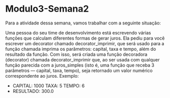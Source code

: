 # Modulo3-Semana2

Para a atividade dessa semana, vamos trabalhar com a seguinte situação:

Uma pessoa do seu time de desenvolvimento está escrevendo várias funções que calculam diferentes formas de gerar juros.
Ela pediu para você escrever um decorator chamado decorator_imprimir, que será usado para a função chamada imprima os parâmetros: capital, taxa e tempo, além do resultado da função.
Com isso, será criada uma função decoradora (decorator) chamada decorator_imprimir que, ao ser usada com qualquer função parecida com a juros_simples (isto é, uma função que receba 3 parâmetros — capital, taxa, tempo), seja retornado um valor numérico correspondente ao juros.
Exemplo:
* CAPITAL: 1000 TAXA: 5 TEMPO: 6
* RESULTADO: 300.0
